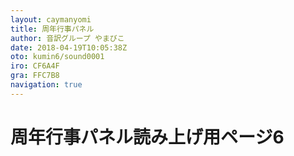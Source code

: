```yaml
---
layout: caymanyomi
title: 周年行事パネル
author: 音訳グループ やまびこ
date: 2018-04-19T10:05:38Z
oto: kumin6/sound0001
iro: CF6A4F
gra: FFC7B8
navigation: true
---
```


# <span data-dur="2" data-begin="0">周年行事パネル読み上げ用ページ6</span>
